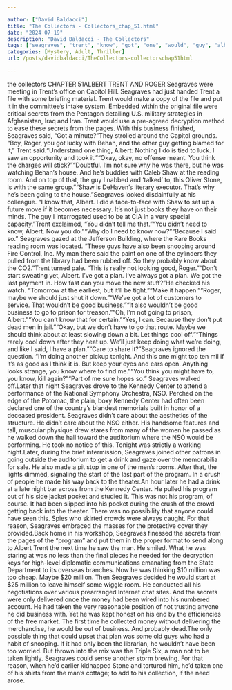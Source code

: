 ```yaml
---

author: ["David Baldacci"]
title: "The Collectors - Collectors_chap_51.html"
date: "2024-07-19"
description: "David Baldacci - The Collectors"
tags: ["seagraves", "trent", "know", "got", "one", "would", "guy", "albert", "secret", "business", "said", "thing", "think", "room", "man", "good", "program", "roger", "file", "put", "okay", "shaw", "going", "need", "also"]
categories: [Mystery, Adult, Thriller]
url: /posts/davidbaldacci/TheCollectors-collectorschap51html

---
```


the collectors
CHAPTER 51ALBERT TRENT AND ROGER Seagraves were meeting in Trent’s office on Capitol Hill. Seagraves had just handed Trent a file with some briefing material. Trent would make a copy of the file and put it in the committee’s intake system. Embedded within the original file were critical secrets from the Pentagon detailing U.S. military strategies in Afghanistan, Iraq and Iran. Trent would use a pre-agreed decryption method to ease these secrets from the pages. With this business finished, Seagraves said, “Got a minute?”They strolled around the Capitol grounds. “Boy, Roger, you got lucky with Behan, and the other guy getting blamed for it,” Trent said.“Understand one thing, Albert: Nothing I do is tied to luck. I saw an opportunity and took it.”“Okay, okay, no offense meant. You think the charges will stick?”“Doubtful. I’m not sure why he was there, but he was watching Behan’s house. And he’s buddies with Caleb Shaw at the reading room. And on top of that, the guy I nabbed and ‘talked’ to, this Oliver Stone, is with the same group.”“Shaw is DeHaven’s literary executor. That’s why he’s been going to the house.”Seagraves looked disdainfully at his colleague. “I know that, Albert. I did a face-to-face with Shaw to set up a future move if it becomes necessary. It’s not just books they have on their minds. The guy I interrogated used to be at CIA in a very special capacity.”Trent exclaimed, “You didn’t tell me that.”“You didn’t need to know, Albert. Now you do.”“Why do I need to know now?”“Because I said so.” Seagraves gazed at the Jefferson Building, where the Rare Books reading room was located. “These guys have also been snooping around Fire Control, Inc. My man there said the paint on one of the cylinders they pulled from the library had been rubbed off. So they probably know about the CO2.”Trent turned pale. “This is really not looking good, Roger.”“Don’t start sweating yet, Albert. I’ve got a plan. I’ve always got a plan. We got the last payment in. How fast can you move the new stuff?”He checked his watch. “Tomorrow at the earliest, but it’ll be tight.”“Make it happen.”“Roger, maybe we should just shut it down.”“We’ve got a lot of customers to service. That wouldn’t be good business.”“It also wouldn’t be good business to go to prison for treason.”“Oh, I’m not going to prison, Albert.”“You can’t know that for certain.”“Yes, I can. Because they don’t put dead men in jail.”“Okay, but we don’t have to go that route. Maybe we should think about at least slowing down a bit. Let things cool off.”“Things rarely cool down after they heat up. We’ll just keep doing what we’re doing, and like I said, I have a plan.”“Care to share it?”Seagraves ignored the question. “I’m doing another pickup tonight. And this one might top ten mil if it’s as good as I think it is. But keep your eyes and ears open. Anything looks strange, you know where to find me.”“You think you might have to, you know, kill again?”“Part of me sure hopes so.” Seagraves walked off.Later that night Seagraves drove to the Kennedy Center to attend a performance of the National Symphony Orchestra, NSO. Perched on the edge of the Potomac, the plain, boxy Kennedy Center had often been declared one of the country’s blandest memorials built in honor of a deceased president. Seagraves didn’t care about the aesthetics of the structure. He didn’t care about the NSO either. His handsome features and tall, muscular physique drew stares from many of the women he passed as he walked down the hall toward the auditorium where the NSO would be performing. He took no notice of this. Tonight was strictly a working night.Later, during the brief intermission, Seagraves joined other patrons in going outside the auditorium to get a drink and gaze over the memorabilia for sale. He also made a pit stop in one of the men’s rooms. After that, the lights dimmed, signaling the start of the last part of the program. In a crush of people he made his way back to the theater.An hour later he had a drink at a late night bar across from the Kennedy Center. He pulled his program out of his side jacket pocket and studied it. This was not his program, of course. It had been slipped into his pocket during the crush of the crowd getting back into the theater. There was no possibility that anyone could have seen this. Spies who skirted crowds were always caught. For that reason, Seagraves embraced the masses for the protective cover they provided.Back home in his workshop, Seagraves finessed the secrets from the pages of the “program” and put them in the proper format to send along to Albert Trent the next time he saw the man. He smiled. What he was staring at was no less than the final pieces he needed for the decryption keys for high-level diplomatic communications emanating from the State Department to its overseas branches. Now he was thinking $10 million was too cheap. Maybe $20 million. Then Seagraves decided he would start at $25 million to leave himself some wiggle room. He conducted all his negotiations over various prearranged Internet chat sites. And the secrets were only delivered once the money had been wired into his numbered account. He had taken the very reasonable position of not trusting anyone he did business with. Yet he was kept honest on his end by the efficiencies of the free market. The first time he collected money without delivering the merchandise, he would be out of business. And probably dead.The only possible thing that could upset that plan was some old guys who had a habit of snooping. If it had only been the librarian, he wouldn’t have been too worried. But thrown into the mix was the Triple Six, a man not to be taken lightly. Seagraves could sense another storm brewing. For that reason, when he’d earlier kidnapped Stone and tortured him, he’d taken one of his shirts from the man’s cottage; to add to his collection, if the need arose.